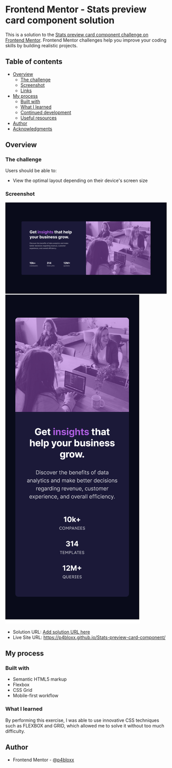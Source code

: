 # Frontend Mentor - Stats preview card component solution

This is a solution to the [Stats preview card component challenge on Frontend Mentor](https://www.frontendmentor.io/challenges/stats-preview-card-component-8JqbgoU62). Frontend Mentor challenges help you improve your coding skills by building realistic projects.

## Table of contents

- [Overview](#overview)
  - [The challenge](#the-challenge)
  - [Screenshot](#screenshot)
  - [Links](#links)
- [My process](#my-process)
  - [Built with](#built-with)
  - [What I learned](#what-i-learned)
  - [Continued development](#continued-development)
  - [Useful resources](#useful-resources)
- [Author](#author)
- [Acknowledgments](#acknowledgments)

## Overview

### The challenge

Users should be able to:

- View the optimal layout depending on their device's screen size

### Screenshot

![](screenshots/Component%20card%20desktop%20version.png)
![](screenshots/Component%20card%20Mobile%20version.png)

- Solution URL: [Add solution URL here](https://your-solution-url.com)
- Live Site URL: https://p4bloxx.github.io/Stats-preview-card-component/

## My process

### Built with

- Semantic HTML5 markup
- Flexbox
- CSS Grid
- Mobile-first workflow

### What I learned

By performing this exercise, I was able to use innovative CSS techniques such as FLEXBOX and GRID, which allowed me to solve it without too much difficulty.

## Author

- Frontend Mentor - [@p4bloxx](https://www.frontendmentor.io/profile/p4bloxx)

